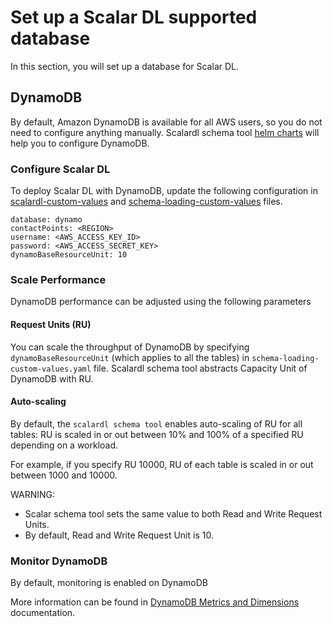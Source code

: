 # Set up a Scalar DL supported database

In this section, you will set up a database for Scalar DL.

## DynamoDB

By default, Amazon DynamoDB is available for all AWS users, so you do not need to configure anything manually.
Scalardl schema tool [helm charts](https://github.com/scalar-labs/helm-charts/tree/main/charts/schema-loading) will help you to configure DynamoDB.

### Configure Scalar DL

To deploy Scalar DL with DynamoDB, update the following configuration in [scalardl-custom-values](https://github.com/scalar-labs/scalar-kubernetes/blob/master/conf/scalardl-custom-values.yaml) and [schema-loading-custom-values](https://github.com/scalar-labs/scalar-kubernetes/blob/master/conf/schema-loading-custom-values.yaml) files. 

```
database: dynamo
contactPoints: <REGION>
username: <AWS_ACCESS_KEY_ID>
password: <AWS_ACCESS_SECRET_KEY>
dynamoBaseResourceUnit: 10
```
### Scale Performance

DynamoDB performance can be adjusted using the following parameters

#### Request Units (RU)

You can scale the throughput of DynamoDB by specifying `dynamoBaseResourceUnit` (which applies to all the tables) in  `schema-loading-custom-values.yaml` file.
Scalardl schema tool abstracts Capacity Unit of DynamoDB with RU.

#### Auto-scaling

By default, the `scalardl schema tool` enables auto-scaling of RU for all tables: RU is scaled in or out between 10% and 100% of a specified RU depending on a workload. 

For example, if you specify RU 10000, RU of each table is scaled in or out between 1000 and 10000.

WARNING:

* Scalar schema tool sets the same value to both Read and Write Request Units.
* By default, Read and Write Request Unit is 10.
 

### Monitor DynamoDB

By default, monitoring is enabled on DynamoDB

More information can be found in [DynamoDB Metrics and Dimensions](https://docs.aws.amazon.com/amazondynamodb/latest/developerguide/metrics-dimensions.html) documentation.